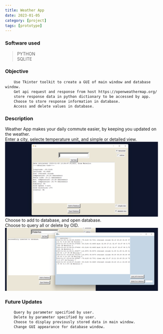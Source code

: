 ```yaml
---
title: Weather App
date: 2023-01-05
category: [project]
tags: [prototype]
---
```


### Software used
> PYTHON <br>
> SQLITE

### Objective
        Use Tkinter toolkit to create a GUI of main window and database window.
        Get api request and response from host https://openweathermap.org/ 
        store response data in python dictionary to be accessed by app.
        Choose to store response information in database.
        Access and delete values in database.
        
        

### Description
Weather App makes your daily commute easier, by keeping you updated on the weather. <br>
Enter a city, selecte temperature unit, and simple or detailed view. 
![picture](/assets/proj-images/weathermain1.png)
<br>
Choose to add to database, and open database.
<br>
Choose to query all or delete by OID.
![picture](/assets/proj-images/weatherdb1.png)

### Future Updates
        Query by parameter specified by user.
        Delete by parameter specified by user.
        Choose to display previously stored data in main window.
        Change GUI appearance for database window.
